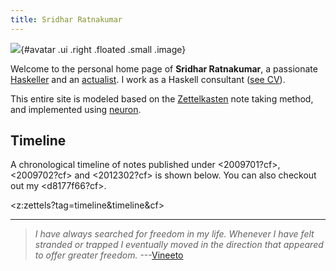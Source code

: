 ```yaml
---
title: Sridhar Ratnakumar
---
```


![](https://srid.keybase.pub/me.jpeg){#avatar .ui .right .floated .small .image}

Welcome to the personal home page of **Sridhar Ratnakumar**, a passionate [Haskeller](https://www.haskell.org/) and an [actualist](https://www.actualists.org/). I work as a Haskell consultant ([see CV]( https://srid.keybase.pub/resume.pdf)).

This entire site is modeled based on the [Zettelkasten](https://writingcooperative.com/zettelkasten-how-one-german-scholar-was-so-freakishly-productive-997e4e0ca125) note taking method, and implemented using [neuron](https://neuron.zettel.page).

## Timeline

A chronological timeline of notes published under <2009701?cf>, <2009702?cf> and <2012302?cf> is shown below. You can also checkout out my <d8177f66?cf>.

<z:zettels?tag=timeline&timeline&cf>

---

> *I have always searched for freedom in my life. Whenever I have felt stranded or trapped I eventually moved in the direction that appeared to offer greater freedom.* ---[Vineeto](http://actualfreedom.com.au/actualism/vineeto/vineeto.htm)
